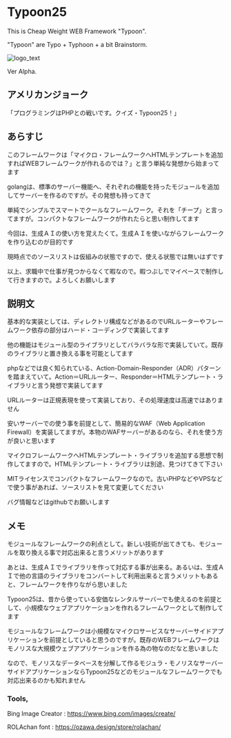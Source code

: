 # Typoon25

This is Cheap Weight WEB Framework "Typoon".
 
 "Typoon" are Typo + Typhoon + a bit Brainstorm.
 
 ![logo_text](https://github.com/user-attachments/assets/65b8e5e8-fcdf-4873-899c-ae70d6412ee9)

 Ver Alpha.

## アメリカンジョーク

「プログラミングはPHPとの戦いです。クイズ・Typoon25！」

## あらすじ

このフレームワークは「マイクロ・フレームワークへHTMLテンプレートを追加すればWEBフレームワークが作れるのでは？」と言う単純な発想から始まってます

golangは、標準のサーバー機能へ、それぞれの機能を持ったモジュールを追加してサーバーを作るのですが。その発想も持ってきて

単純でシンプルでスマートでクールなフレームワーク。それを「チープ」と言ってますが。コンパクトなフレームワークが作れたらと思い制作してます

今回は、生成ＡＩの使い方を覚えたくて。生成ＡＩを使いながらフレームワークを作り込むのが目的です

現時点でのソースリストは仮組みの状態ですので、使える状態では無いはずです

以上、求職中で仕事が見つからなくて暇なので。暇つぶしでマイペースで制作して行きますので。よろしくお願いします

## 説明文

基本的な実装としては、ディレクトリ構成などがあるのでURLルーターやフレームワーク依存の部分はハード・コーディングで実装してます

他の機能はモジュール型のライブラリとしてバラバラな形で実装していて。既存のライブラリと置き換える事を可能としてます

phpなどでは良く知られている、Action-Domain-Responder（ADR）パターンを踏まえていて。Action＝URLルーター、Responder＝HTMLテンプレート・ライブラリと言う発想で実装してます

URLルーターは正規表現を使って実装しており、その処理速度は高速ではありません

安いサーバーでの使う事を前提として、簡易的なWAF（Web Application Firewall）を実装してますが。本物のWAFサーバーがあるのなら、それを使う方が良いと思います

マイクロフレームワークへHTMLテンプレート・ライブラリを追加する思想で制作してますので。HTMLテンプレート・ライブラリは別途、見つけてきて下さい

MITライセンスでコンパクトなフレームワークなので。古いPHPなどやVPSなどで使う事があれば、ソースリストを見て変更してください

バグ情報などはgithubでお願いします

## メモ

モジュールなフレームワークの利点として。新しい技術が出てきても、モジュールを取り換える事で対応出来ると言うメリットがあります

あとは、生成ＡＩでライブラリを作って対応する事が出来る。あるいは、生成ＡＩで他の言語のライブラリをコンバートして利用出来ると言うメリットもあると、フレームワークを作りながら思いました

Typoon25は、昔から使っている安価なレンタルサーバーでも使えるのを前提として、小規模なウェブアプリケーションを作れるフレームワークとして制作してます

モジュールなフレームワークは小規模なマイクロサービスなサーバーサイドアプリケーションを前提としていると思うのですが。既存のWEBフレームワークはモノリスな大規模ウェブアプリケーションを作る為の物なのだなと思いました

なので、モノリスなデータベースを分解して作るモジュラ・モノリスなサーバーサイドアプリケーションならTypoon25などのモジュールなフレームワークでも対応出来るのかも知れません

### Tools,

Bing Image Creator : https://www.bing.com/images/create/

ROLAchan font : https://ozawa.design/store/rolachan/

